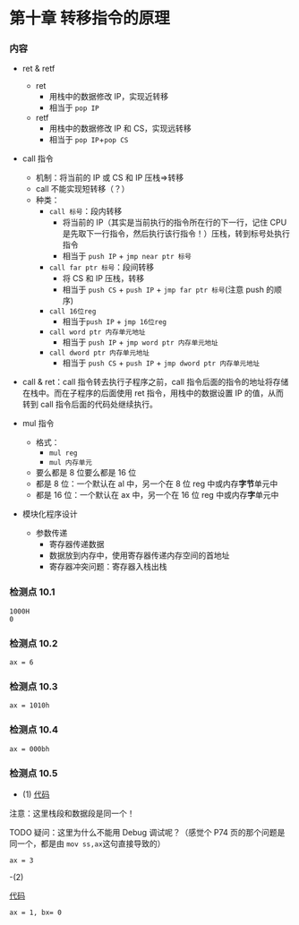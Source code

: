 # 第十章 转移指令的原理

### 内容

- ret & retf

  - ret
    - 用栈中的数据修改 IP，实现近转移
    - 相当于 `pop IP`
  - retf
    - 用栈中的数据修改 IP 和 CS，实现远转移
    - 相当于 `pop IP`+`pop CS`

- call 指令

  - 机制：将当前的 IP 或 CS 和 IP 压栈=>转移
  - call 不能实现短转移（？）
  - 种类：
    - `call 标号`：段内转移
      - 将当前的 IP（其实是当前执行的指令所在行的下一行，记住 CPU 是先取下一行指令，然后执行该行指令！）压栈，转到标号处执行指令
      - 相当于 `push IP` + `jmp near ptr 标号`
    - `call far ptr 标号`：段间转移
      - 将 CS 和 IP 压栈，转移
      - 相当于 `push CS` + `push IP` + `jmp far ptr 标号`(注意 push 的顺序)
    - `call 16位reg`
      - 相当于`push IP` + `jmp 16位reg`
    - `call word ptr 内存单元地址`
      - 相当于 `push IP` + `jmp word ptr 内存单元地址`
    - `call dword ptr 内存单元地址`
      - 相当于 `push CS` + `push IP` + `jmp dword ptr 内存单元地址`

- call & ret：call 指令转去执行子程序之前，call 指令后面的指令的地址将存储在栈中。而在子程序的后面使用 ret 指令，用栈中的数据设置 IP 的值，从而转到 call 指令后面的代码处继续执行。

- mul 指令

  - 格式：
    - `mul reg`
    - `mul 内存单元`
  - 要么都是 8 位要么都是 16 位
  - 都是 8 位：一个默认在 al 中，另一个在 8 位 reg 中或内存**字节**单元中
  - 都是 16 位：一个默认在 ax 中，另一个在 16 位 reg 中或内存**字**单元中

- 模块化程序设计
  - 参数传递
    - 寄存器传递数据
    - 数据放到内存中，使用寄存器传递内存空间的首地址
    - 寄存器冲突问题：寄存器入栈出栈

### 检测点 10.1

```
1000H
0
```

### 检测点 10.2

```
ax = 6
```

### 检测点 10.3

```
ax = 1010h
```

### 检测点 10.4

```
ax = 000bh
```

### 检测点 10.5

- (1)
  [代码](./J10-5_1.ASM)

注意：这里栈段和数据段是同一个！

TODO
疑问：这里为什么不能用 Debug 调试呢？（感觉个 P74 页的那个问题是同一个，都是由 `mov ss,ax`这句直接导致的）

```
ax = 3
```

-(2)

[代码](./J10-5_2.ASM)

```
ax = 1, bx= 0
```
